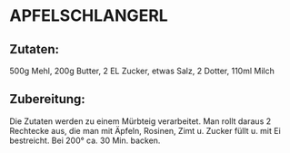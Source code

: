 # APFELSCHLANGERL

## Zutaten:

500g Mehl, 200g Butter, 2 EL Zucker, etwas Salz, 2 Dotter, 110ml Milch

## Zubereitung:

Die Zutaten werden zu einem Mürbteig verarbeitet. Man rollt daraus 2
Rechtecke aus, die man mit Äpfeln, Rosinen, Zimt u. Zucker füllt u. mit
Ei bestreicht. Bei 200° ca. 30 Min. backen.

